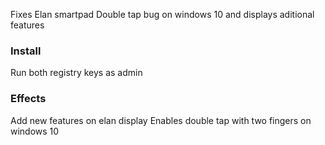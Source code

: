 Fixes Elan smartpad Double tap bug on windows 10 and displays aditional features


### Install

Run both registry keys as admin

### Effects

Add new features on elan display
Enables double tap with two fingers on windows 10
